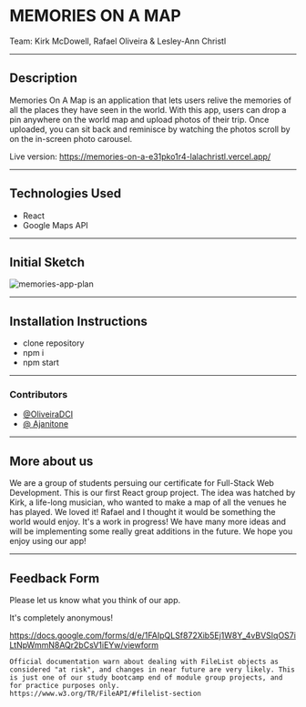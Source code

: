 # MEMORIES ON A MAP
Team: Kirk McDowell, Rafael Oliveira & Lesley-Ann Christl

---

## Description

Memories On A Map is an application that lets users relive the memories of all the places they have seen in the world. With this app, users can drop a pin anywhere on the world map and upload photos of their trip. Once uploaded, you can sit back and reminisce by watching the photos scroll by on the in-screen photo carousel. 

Live version: https://memories-on-a-e31pko1r4-lalachristl.vercel.app/

---

## Technologies Used
- React
- Google Maps API

---

## Initial Sketch

![memories-app-plan](https://user-images.githubusercontent.com/73485164/201766019-00980afb-85b5-426c-84e6-27171ace5b42.svg)

---

## Installation Instructions
- clone repository 
- npm i 
- npm start
---
### Contributors
- [@OliveiraDCI
](https://github.com/OliveiraDCI)
- [@
Ajanitone
](https://github.com/Ajanitone)

---

## More about us
We are a group of students persuing our certificate for Full-Stack Web Development. This is our first React group project. The idea was hatched by Kirk, a life-long musician, who wanted to make a map of all the venues he has played. We loved it! Rafael and I thought it would be something the world would enjoy. It's a work in progress! We have many more ideas and will be implementing some really great additions in the future. We hope you enjoy using our app!


---

## Feedback Form
Please let us know what you think of our app. 

It's completely anonymous!

https://docs.google.com/forms/d/e/1FAIpQLSf872Xib5Ej1W8Y_4vBVSIqOS7iLtNpWmmN8AQr2bCsV1iEYw/viewform


```
Official documentation warn about dealing with FileList objects as considered "at risk", and changes in near future are very likely. This is just one of our study bootcamp end of module group projects, and for practice purposes only.
https://www.w3.org/TR/FileAPI/#filelist-section
```
